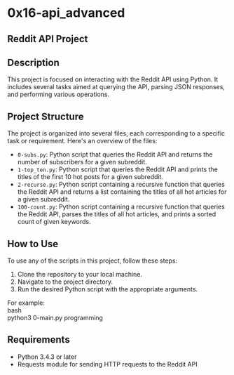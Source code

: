 # 0x16-api_advanced  
## Reddit API Project  

## Description  
This project is focused on interacting with the Reddit API using Python. It includes several tasks aimed at querying the API, parsing JSON responses, and performing various operations.  

## Project Structure  
The project is organized into several files, each corresponding to a specific task or requirement. Here's an overview of the files:  

- `0-subs.py`: Python script that queries the Reddit API and returns the number of subscribers for a given subreddit.  
- `1-top_ten.py`: Python script that queries the Reddit API and prints the titles of the first 10 hot posts for a given subreddit.  
- `2-recurse.py`: Python script containing a recursive function that queries the Reddit API and returns a list containing the titles of all hot articles for a given subreddit.  
- `100-count.py`: Python script containing a recursive function that queries the Reddit API, parses the titles of all hot articles, and prints a sorted count of given keywords.  

## How to Use  
To use any of the scripts in this project, follow these steps:  

1. Clone the repository to your local machine. 
2. Navigate to the project directory.  
3. Run the desired Python script with the appropriate arguments.  

For example:  
bash  
python3 0-main.py programming  

## Requirements
- Python 3.4.3 or later
- Requests module for sending HTTP requests to the Reddit API


